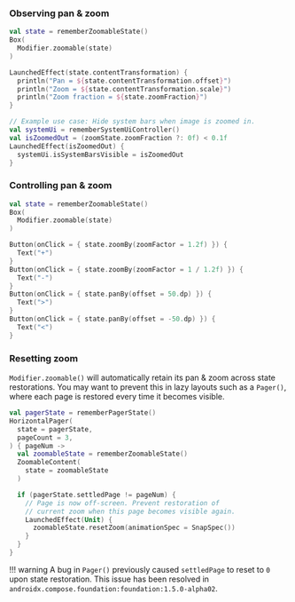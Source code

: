 ### Observing pan & zoom

```kotlin
val state = rememberZoomableState()
Box(
  Modifier.zoomable(state)
)

LaunchedEffect(state.contentTransformation) {
  println("Pan = ${state.contentTransformation.offset}")
  println("Zoom = ${state.contentTransformation.scale}")
  println("Zoom fraction = ${state.zoomFraction}")
}

// Example use case: Hide system bars when image is zoomed in.
val systemUi = rememberSystemUiController()
val isZoomedOut = (zoomState.zoomFraction ?: 0f) < 0.1f
LaunchedEffect(isZoomedOut) {
  systemUi.isSystemBarsVisible = isZoomedOut
}
```

### Controlling pan & zoom

```kotlin
val state = rememberZoomableState()
Box(
  Modifier.zoomable(state)
)

Button(onClick = { state.zoomBy(zoomFactor = 1.2f) }) {
  Text("+")
}
Button(onClick = { state.zoomBy(zoomFactor = 1 / 1.2f) }) {
  Text("-")
}
Button(onClick = { state.panBy(offset = 50.dp) }) {
  Text(">")
}
Button(onClick = { state.panBy(offset = -50.dp) }) {
  Text("<")
}
```

### Resetting zoom
`Modifier.zoomable()` will automatically retain its pan & zoom across state restorations. You may want to prevent this in lazy layouts such as a `Pager()`, where each page is restored every time it becomes visible. 

```kotlin hl_lines="15"
val pagerState = rememberPagerState()
HorizontalPager(
  state = pagerState,
  pageCount = 3,
) { pageNum ->
  val zoomableState = rememberZoomableState()
  ZoomableContent(
    state = zoomableState
  )

  if (pagerState.settledPage != pageNum) {
    // Page is now off-screen. Prevent restoration of 
    // current zoom when this page becomes visible again.
    LaunchedEffect(Unit) {
      zoomableState.resetZoom(animationSpec = SnapSpec())
    }
  }
}
```

!!! warning
    A bug in `Pager()` previously caused `settledPage` to reset to `0` upon state restoration. This issue has been resolved in `androidx.compose.foundation:foundation:1.5.0-alpha02`.
